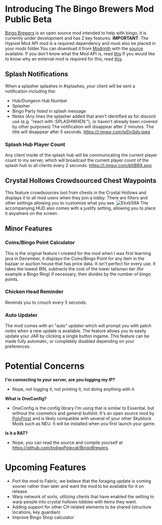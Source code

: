 # Introducing The Bingo Brewers Mod Public Beta
[Bingo Brewers](<https://github.com/IndigoPolecat/BingoBrewers/releases/latest>) is an open source mod intended to help with bingo, it is currently under development and has 2 key features.
**IMPORTANT**: The Hypixel Mod API mod is a required dependency and must also be placed in your mods folder.You can download it from [Modrinth](<https://modrinth.com/mod/hypixel-mod-api/version/1.0>) with the [source](<https://github.com/HypixelDev/ForgeModAPI>) available. 
If you don't know what the Mod API is, read [this](<https://hypixel.net/threads/hypixel-mod-api-developer-preview-feedback.5635119/>)
If you would like to know why an external mod is required for this, read [this](<https://github.com/HypixelDev/ModAPI/wiki/FAQ#can-i-use-a-third-party-or-self-made-implementation-of-the-mod-api>).

## Splash Notifications
When a splasher splashes in #splashes, your client will be sent a notification including the:
- Hub/Dungeon Hub Number
- Splasher
- Bingo Party listed in splash message
- Notes (Any lines the splasher added that aren't identified as for discord use (e.g. "react with :SPLASHWHEN:"), or haven't already been covered by other purposes)
The notification will disappear after 2 minutes. The title will disappear after 5 seconds.
https://i.imgur.com/ipDvQdy.jpeg

### Splash Hub Player Count
Any client inside of the splash hub will be communicating the current player count to my server, which will broadcast the current player count of the splash hub to all clients every 2 seconds.
https://i.imgur.com/bliIBRX.png

## Crystal Hollows Crowdsourced Chest Waypoints
This feature crowdsources loot from chests in the Crystal Hollows and displays it to all mod users when they join a lobby. There are filters and other settings allowing you to customize what you see.
![Ekxb59A](https://github.com/IndigoPolecat/BingoBrewers/assets/115671621/406b8652-72a9-4c4d-b200-f73b670b04e8)
The accompanying HUD also comes with a justify setting, allowing you to place it anywhere on the screen.

## Minor Features
### Coins/Bingo Point Calculator
This is the original feature I created for the mod when I was first learning java in December, it displays the Coins/Bingo Point for any item in the bazaar or auction house that has price data. It isn't perfect for every use. It takes the lowest BIN, subtracts the cost of the lower talisman tier (for example a Bingo Ring) if necessary, then divides by the number of bingo points.

### Chicken Head Reminder
Reminds you to crouch every 5 seconds.

### Auto Updater
The mod comes with an "auto" updater which will prompt you with patch notes when a new update is available. The feature allows you to easily update your JAR by clicking a single button ingame. This feature can be made fully automatic, or completely disabled depending on your preferences.

# Potential Concerns

**I'm connecting to your server, are you logging my IP?**
- Nope, not logging it, not printing it, not doing anything with it.

**What is OneConfig?**
- OneConfig is the config library I'm using that is similar to Essential, but without the cosmetics and general bullshit. It's an open source mod by [PolyFrost](https://polyfrost.org/) and is likely compatible with several of your other Skyblock Mods such as NEU. It will be installed when you first launch your game.

**Is it a RAT?**
- Nope, you can read the source and compile yourself at https://github.com/IndigoPolecat/BingoBrewers.

# Upcoming Features
- Port the mod to Fabric, we believe that the foraging update is coming sooner rather than later and want the mod to be available for it on release.
- Warp network of sorts, utilizing clients that have enabled the setting to warp people into crystal hollows lobbies with items they want.
- Adding support for other CH related elements to be shared (structure locations, key guardian)
- Improve Bingo Shop calculator
